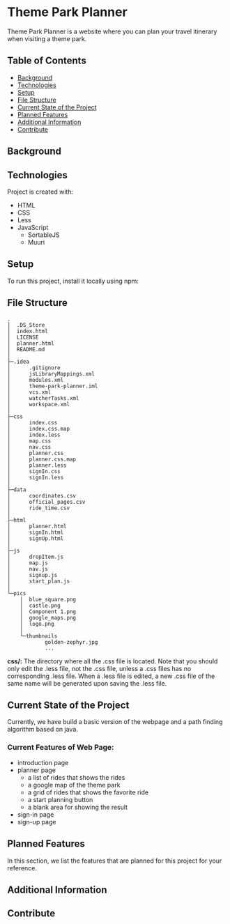 # Theme Park Planner

Theme Park Planner is a website where you can plan your travel itinerary when visiting a theme park.


## Table of Contents
* [Background](#background)
* [Technologies](#technologies)
* [Setup](#setup)
* [File Structure](#file-Structure)
* [Current State of the Project](#current-state-of-the-project)
* [Planned Features](#planned-features)
* [Additional Information](#additional-information)
* [Contribute](#contribute)


## Background

## Technologies
Project is created with:
- HTML
- CSS
- Less
- JavaScript
    - SortableJS
    - Muuri
	
## Setup
To run this project, install it locally using npm:

## File Structure

```text
.                                   
│  .DS_Store                          
│  index.html                         
│  LICENSE                            
│  planner.html                       
│  README.md                          
│                                     
├─.idea                               
│      .gitignore                     
│      jsLibraryMappings.xml          
│      modules.xml                    
│      theme-park-planner.iml         
│      vcs.xml                        
│      watcherTasks.xml               
│      workspace.xml                  
│                                     
├─css
│      index.css
│      index.css.map
│      index.less
│      map.css
│      nav.css
│      planner.css
│      planner.css.map
│      planner.less
│      signIn.css
│      signIn.less
│
├─data
│      coordinates.csv
│      official_pages.csv
│      ride_time.csv
│
├─html
│      planner.html
│      signIn.html
│      signUp.html
│
├─js
│      dropItem.js
│      map.js
│      nav.js
│      signup.js
│      start_plan.js
│
└─pics
    │  blue_square.png
    │  castle.png
    │  Component 1.png
    │  google_maps.png
    │  logo.png
    │
    └─thumbnails
            golden-zephyr.jpg
            ...

```

**css/:** The directory where all the .css file is located. Note that you should only edit the .less file, not the .css file, unless a .css files has no corresponding .less file. When a .less file is edited, a new .css file of the same name will be generated upon saving the .less file.

## Current State of the Project

Currently, we have build a basic version of the webpage and a path finding algorithm based on java.

### Current Features of Web Page:
- introduction page
- planner page
    - a list of rides that shows the rides
    - a google map of the theme park
    - a grid of rides that shows the favorite ride
    - a start planning button
    - a blank area for showing the result 
- sign-in page
- sign-up page


## Planned Features

In this section, we list the features that are planned for this project for your reference.


## Additional Information


## Contribute

